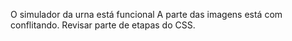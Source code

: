 O simulador da urna está funcional
A parte das imagens está com conflitando. Revisar parte de etapas do CSS.